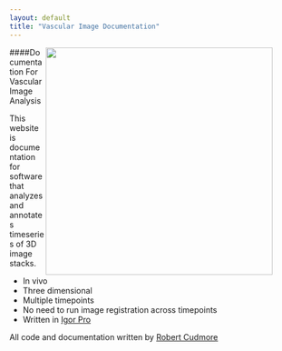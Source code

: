 ```yaml
---
layout: default
title: "Vascular Image Documentation"
---
```


<figure>
<IMG SRC="/Vascular-Analysis/images/frontpage_example2.jpg" align="right" width="400">
</figure>

####Documentation For Vascular Image Analysis

This website is documentation for software that analyzes and annotates timeseries of 3D image stacks.  

- In vivo
- Three dimensional
- Multiple timepoints
- No need to run image registration across timepoints
- Written in [Igor Pro][1]

All code and documentation written by [Robert Cudmore][2]

[1]: http://wavemetrics.com
[2]: http://robertcudmore.org
